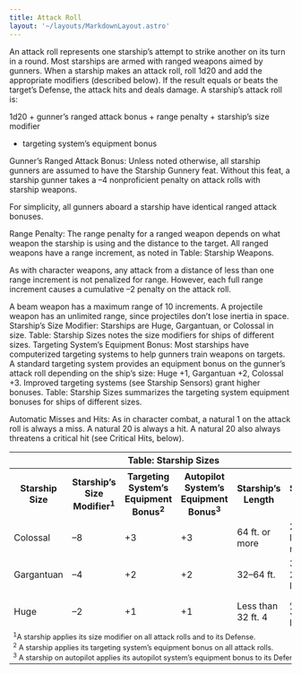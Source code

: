 ```yaml
---
title: Attack Roll
layout: '~/layouts/MarkdownLayout.astro'
---
```

An attack roll represents one starship’s attempt to strike another on its turn
in a round. Most starships are armed with ranged weapons aimed by gunners.
When a starship makes an attack roll, roll 1d20 and add the appropriate
modifiers (described below). If the result equals or beats the target’s
Defense, the attack hits and deals damage. A starship’s attack roll is:

1d20 + gunner’s ranged attack bonus + range penalty + starship’s size modifier
+ targeting system’s equipment bonus

Gunner’s Ranged Attack Bonus: Unless noted otherwise, all starship gunners are
assumed to have the Starship Gunnery feat. Without this feat, a starship
gunner takes a –4 nonproficient penalty on attack rolls with starship weapons.

For simplicity, all gunners aboard a starship have identical ranged attack
bonuses.

Range Penalty: The range penalty for a ranged weapon depends on what weapon
the starship is using and the distance to the target. All ranged weapons have
a range increment, as noted in Table: Starship Weapons.

As with character weapons, any attack from a distance of less than one range
increment is not penalized for range. However, each full range increment
causes a cumulative –2 penalty on the attack roll.

A beam weapon has a maximum range of 10 increments. A projectile weapon has an
unlimited range, since projectiles don’t lose inertia in space. Starship’s
Size Modifier: Starships are Huge, Gargantuan, or Colossal in size. Table:
Starship Sizes notes the size modifiers for ships of different sizes.
Targeting System’s Equipment Bonus: Most starships have computerized targeting
systems to help gunners train weapons on targets. A standard targeting system
provides an equipment bonus on the gunner’s attack roll depending on the
ship’s size: Huge +1, Gargantuan +2, Colossal +3. Improved targeting systems
(see Starship Sensors) grant higher bonuses. Table: Starship Sizes summarizes
the targeting system equipment bonuses for ships of different sizes.

Automatic Misses and Hits: As in character combat, a natural 1 on the attack
roll is always a miss. A natural 20 is always a hit. A natural 20 also always
threatens a critical hit (see Critical Hits, below).


<table> <tr><th colspan="6">Table: Starship Sizes</th></tr> <tr><th>Starship Size</th><th>Starship’s Size Modifier<sup>1</sup></th><th>Targeting System’s Equipment Bonus<sup>2</sup></th><th>Autopilot System’s Equipment Bonus<sup>3</sup></th><th>Starship’s Length</th><th>Starship’s Weight</th></tr> <tr><td>Colossal </td><td>–8</td><td>+3</td><td>+3</td><td>64 ft. or more</td><td>250,000 lb. or more</td></tr> <tr class="shaded"><td>Gargantuan </td><td>–4</td><td>+2</td><td>+2</td><td>32–64 ft.</td><td>32,000–250,000 lb.</td></tr> <tr><td>Huge </td><td>–2</td><td>+1</td><td>+1</td><td>Less than 32 ft. 4</td><td>,000–32,000 lb.</td></tr> <tr><td colspan="6" style="font-size: .8em; text-align: left"> <sup>1</sup>A starship applies its size modifier on all attack rolls and to its Defense.<br/> <sup>2</sup> A starship applies its targeting system’s equipment bonus on all attack rolls.<br/> <sup>3</sup> A starship on autopilot applies its autopilot system’s equipment bonus to its Defense. </td></tr> </table>



